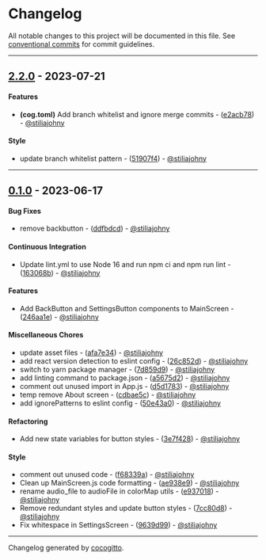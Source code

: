 # Changelog
All notable changes to this project will be documented in this file. See [conventional commits](https://www.conventionalcommits.org/) for commit guidelines.

- - -
## [2.2.0](https://github.com/stiliajohny/soundwaves/compare/2.1.0..2.2.0) - 2023-07-21
#### Features
- **(cog.toml)** Add branch whitelist and ignore merge commits - ([e2acb78](https://github.com/stiliajohny/soundwaves/commit/e2acb78af24ee7f9542af4a7df41490eb38ac785)) - [@stiliajohny](https://github.com/stiliajohny)
#### Style
- update branch whitelist pattern - ([51907f4](https://github.com/stiliajohny/soundwaves/commit/51907f49587c66c771a1dc39def4741a94a377e2)) - [@stiliajohny](https://github.com/stiliajohny)

- - -

## [0.1.0](https://github.com/stiliajohny/soundwaves/compare/0.0.1..0.1.0) - 2023-06-17
#### Bug Fixes
- remove backbutton - ([ddfbdcd](https://github.com/stiliajohny/soundwaves/commit/ddfbdcd508e9ccce6dd903ad5367e6ddbd22db1a)) - [@stiliajohny](https://github.com/stiliajohny)
#### Continuous Integration
- Update lint.yml to use Node 16 and run npm ci and npm run lint - ([163068b](https://github.com/stiliajohny/soundwaves/commit/163068bf9683152ee028ace5fb42d21ca6e31c62)) - [@stiliajohny](https://github.com/stiliajohny)
#### Features
- Add BackButton and SettingsButton components to MainScreen - ([246aa1e](https://github.com/stiliajohny/soundwaves/commit/246aa1e599788a0341029b2ed14beeba8f5414df)) - [@stiliajohny](https://github.com/stiliajohny)
#### Miscellaneous Chores
- update asset files - ([afa7e34](https://github.com/stiliajohny/soundwaves/commit/afa7e344d27352f307d1088eff4c1f61b8d47d1a)) - [@stiliajohny](https://github.com/stiliajohny)
- add react version detection to eslint config - ([26c852d](https://github.com/stiliajohny/soundwaves/commit/26c852d81d1fa7a7dc6faa4e1911f49d45f9996c)) - [@stiliajohny](https://github.com/stiliajohny)
- switch to yarn package manager - ([7d859d9](https://github.com/stiliajohny/soundwaves/commit/7d859d933a43014e04f1343be5067c9cdeffd753)) - [@stiliajohny](https://github.com/stiliajohny)
- add linting command to package.json - ([a5675d2](https://github.com/stiliajohny/soundwaves/commit/a5675d2c158d0de3baf94dd11486129f3a116dd8)) - [@stiliajohny](https://github.com/stiliajohny)
- comment out unused import in App.js - ([d5d1783](https://github.com/stiliajohny/soundwaves/commit/d5d1783ff0cf4702f7c6a8fd1c70aef9562a8741)) - [@stiliajohny](https://github.com/stiliajohny)
- temp remove About screen - ([cdbae5c](https://github.com/stiliajohny/soundwaves/commit/cdbae5c849735174369add83154e4fec16ad76ae)) - [@stiliajohny](https://github.com/stiliajohny)
- add ignorePatterns to eslint config - ([50e43a0](https://github.com/stiliajohny/soundwaves/commit/50e43a014467ca2571cb42707a8d473c5ad44db9)) - [@stiliajohny](https://github.com/stiliajohny)
#### Refactoring
- Add new state variables for button styles - ([3e7f428](https://github.com/stiliajohny/soundwaves/commit/3e7f4286023f756ff50b090bd3c7ec51af45825c)) - [@stiliajohny](https://github.com/stiliajohny)
#### Style
- comment out unused code - ([f68339a](https://github.com/stiliajohny/soundwaves/commit/f68339a9ea33f7d1133361917e6461d1cf14ee2c)) - [@stiliajohny](https://github.com/stiliajohny)
- Clean up MainScreen.js code formatting - ([ae938e9](https://github.com/stiliajohny/soundwaves/commit/ae938e9483ee3bc75ad930d4d2addffb87826f02)) - [@stiliajohny](https://github.com/stiliajohny)
- rename audio_file to audioFile in colorMap utils - ([e937018](https://github.com/stiliajohny/soundwaves/commit/e937018168b81984f7d3299645f240c6378eb89e)) - [@stiliajohny](https://github.com/stiliajohny)
- Remove redundant styles and update button styles - ([7cc80d8](https://github.com/stiliajohny/soundwaves/commit/7cc80d8fbe19a423963d65b5acdb75b0aad18202)) - [@stiliajohny](https://github.com/stiliajohny)
- Fix whitespace in SettingsScreen - ([9639d99](https://github.com/stiliajohny/soundwaves/commit/9639d99407cbed83f11a6f6cce466c8967f961d9)) - [@stiliajohny](https://github.com/stiliajohny)
- - -

Changelog generated by [cocogitto](https://github.com/cocogitto/cocogitto).